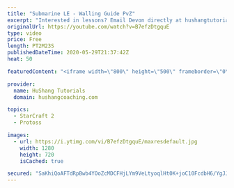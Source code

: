 ```yaml
---
title: "Submarine LE - Walling Guide PvZ"
excerpt: "Interested in lessons? Email Devon directly at hushangtutorials@outlook.com ------------------------------------------------------------------------------------------------------- Want to support HuShang Tutorials directly? Patreon is a website where you can contribute a monthly donation that will help"
originalUrl: https://youtube.com/watch?v=B7efzDtgquE
type: video
price: Free
length: PT2M23S
publishedDateTime: 2020-05-29T21:37:42Z
heat: 50

featuredContent: "<iframe width=\"800\" height=\"500\" frameborder=\"0\" src=\"https://www.youtube.com/embed/B7efzDtgquE\" allow=\"accelerometer; autoplay; encrypted-media; gyroscope; picture-in-picture\" allowfullscreen></iframe>"

provider:
  name: HuShang Tutorials
  domain: hushangcoaching.com

topics:
  - StarCraft 2
  - Protoss

images:
  - url: https://i.ytimg.com/vi/B7efzDtgquE/maxresdefault.jpg
    width: 1280
    height: 720
    isCached: true

secured: "SaKhiQoAFTdRpBwb4YOoZcMDCFHjLYm9VeLtyoqlHt0K+joC10FcdbH6/YgJJh9/FOFUNhckrCAVAvgokNpKNcNK18ae5raLkmj3gCDIhXfItGvNzKJIHTpP205gmaafOzKRa7BMJrtTqT+KPvSHFjBASC5ATduUTraOlx2uGJoU+slLpZOsZVkkW6fKMJW+E7m7Jz+XnnZqEtPTAGrMPQsJOalTsFQE4qiqAScWoLa2T+0tzJWdBk+8PQaPYd4I6tLXGrxlQXzHVYjc22tAK5MY6p1wkPBG03FhQKb2KZ18Ci67+sanY6cwVNivFWQRpaI1EHYWO/GO+Emqz/Kf44hQfsyJZNUIK8Cl17+U10/+/TXS0qCfH3Xm6xCJRW/cDFOkl38jVVttalK9GZoZO81sxNZ1tsVtprhQz+tTPyQ=;31r49Ohp6Bxt7y16B3PP3w=="
---
```


